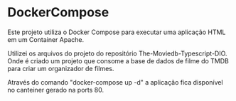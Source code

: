 # DockerCompose
Este projeto utiliza o Docker Compose para executar uma aplicação HTML em um Container Apache.

Utilizei os arquivos do projeto do repositório The-Moviedb-Typescript-DIO. Onde é criado um projeto que consome a base de dados de filme do TMDB para criar um organizador de filmes.

Através do comando "docker-compose up -d" a aplicação fica disponível no canteiner gerado na ports 80.
